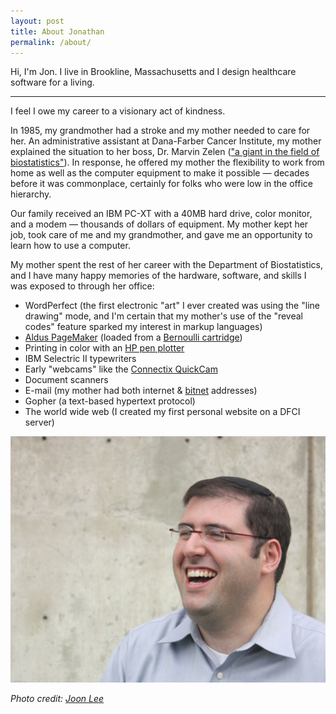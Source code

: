 ```yaml
---
layout: post
title: About Jonathan
permalink: /about/
---
```


Hi, I'm Jon. I live in Brookline, Massachusetts and I design healthcare software for a living.

---

I feel I owe my career to a visionary act of kindness.

In 1985, my grandmother had a stroke and my mother needed to care for her. An administrative assistant at Dana-Farber Cancer Institute, my mother explained the situation to her boss, Dr. Marvin Zelen (["a giant in the field of biostatistics"](https://www.hsph.harvard.edu/news/features/in-memoriam-prof-marvin-zelen-a-tremendous-force-in-biostatistics/)). In response, he offered my mother the flexibility to work from home as well as the computer equipment to make it possible — decades before it was commonplace, certainly for folks who were low in the office hierarchy.

Our family received an IBM PC-XT with a 40MB hard drive, color monitor, and a modem — thousands of dollars of equipment. My mother kept her job, took care of me and my grandmother, and gave me an opportunity to learn how to use a computer.

My mother spent the rest of her career with the Department of Biostatistics, and I have many happy memories of the hardware, software, and skills I was exposed to through her office:

* WordPerfect (the first electronic "art" I ever created was using the "line drawing" mode, and I'm certain that my mother's use of the "reveal codes" feature sparked my interest in markup languages)
* [Aldus PageMaker](https://www.youtube.com/watch?v=NSX0bM_-cVY) (loaded from a [Bernoulli cartridge](https://en.wikipedia.org/wiki/Bernoulli_Box))
* Printing in color with an [HP pen plotter](https://www.youtube.com/watch?v=qtrIAGso1n0)
* IBM Selectric II typewriters
* Early "webcams" like the [Connectix QuickCam](https://wiki.preterhuman.net/Connectix_QuickCam)
* Document scanners
* E-mail (my mother had both internet & [bitnet](https://www.techopedia.com/definition/28428/bitnet) addresses)
* Gopher (a text-based hypertext protocol)
* The world wide web (I created my first personal website on a DFCI server)

![Jonathan Abbett](/assets/images/jma_photo.jpg)

_Photo credit: [Joon Lee](https://www.instagram.com/seouri/)_
